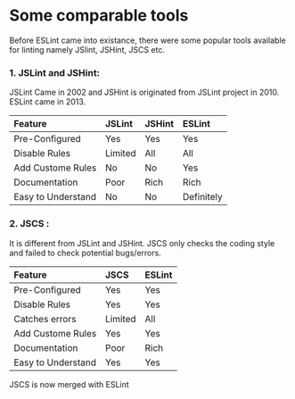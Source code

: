 # Some comparable tools

Before ESLint came into existance, there were some popular tools available for linting namely JSlint, JSHint, JSCS etc. <br/>

### 1. JSLint and JSHint: 
JSLint Came in 2002 and JSHint is originated from JSLint project in 2010. ESLint came in 2013.

| Feature           | JSLint       | JSHint      |  ESLint   |
| :---              |     :---     |     :---    | :---      |
| Pre-Configured    | Yes          | Yes         | Yes       |
| Disable Rules     | Limited      | All         | All       |
| Add Custome Rules | No           | No          |  Yes      |
| Documentation     | Poor         | Rich        |  Rich     |
| Easy to Understand| No           | No          | Definitely|

### 2. JSCS : 
It is different from JSLint and JSHint. JSCS only checks the coding style and failed to check potential bugs/errors.

| Feature           | JSCS        |   ESLint |
| :---              |:---         |     :--- |
| Pre-Configured    | Yes         | Yes      |
| Disable Rules     | Yes         | Yes      |
| Catches errors    | Limited     | All      |
| Add Custome Rules | Yes         | Yes      |
| Documentation     | Poor        | Rich     |
| Easy to Understand| Yes         | Yes      |

JSCS is now merged with ESLint
